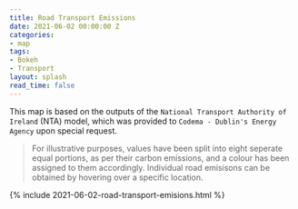 ```yaml
---
title: Road Transport Emissions
date: 2021-06-02 00:00:00 Z
categories:
- map
tags:
- Bokeh
- Transport
layout: splash
read_time: false
---
```


This map is based on the outputs of the `National Transport Authority of Ireland` (NTA) model, which was provided to `Codema - Dublin's Energy Agency` upon special request. 

> For illustrative purposes, values have been split into eight seperate equal portions, as per their carbon emissions, and a colour has been assigned to them accordingly. Individual road emisisons can be obtained by hovering over a specific location.  

{% include 2021-06-02-road-transport-emisions.html %}